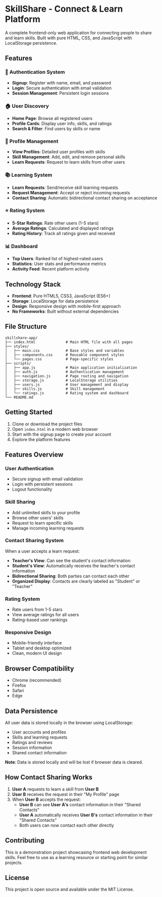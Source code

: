# SkillShare - Connect & Learn Platform

A complete frontend-only web application for connecting people to share and learn skills. Built with pure HTML, CSS, and JavaScript with LocalStorage persistence.

## Features

### 🔐 Authentication System
- **Signup**: Register with name, email, and password
- **Login**: Secure authentication with email validation
- **Session Management**: Persistent login sessions

### 🏠 User Discovery
- **Home Page**: Browse all registered users
- **Profile Cards**: Display user info, skills, and ratings
- **Search & Filter**: Find users by skills or name

### 👤 Profile Management
- **View Profiles**: Detailed user profiles with skills
- **Skill Management**: Add, edit, and remove personal skills
- **Learn Requests**: Request to learn skills from other users

### 📚 Learning System
- **Learn Requests**: Send/receive skill learning requests
- **Request Management**: Accept or reject incoming requests
- **Contact Sharing**: Automatic bidirectional contact sharing on acceptance

### ⭐ Rating System
- **5-Star Ratings**: Rate other users (1-5 stars)
- **Average Ratings**: Calculated and displayed ratings
- **Rating History**: Track all ratings given and received

### 📊 Dashboard
- **Top Users**: Ranked list of highest-rated users
- **Statistics**: User stats and performance metrics
- **Activity Feed**: Recent platform activity

## Technology Stack

- **Frontend**: Pure HTML5, CSS3, JavaScript (ES6+)
- **Storage**: LocalStorage for data persistence
- **Design**: Responsive design with mobile-first approach
- **No Frameworks**: Built without external dependencies

## File Structure

```
skillshare-app/
├── index.html              # Main HTML file with all pages
├── styles/
│   ├── main.css            # Base styles and variables
│   ├── components.css      # Reusable component styles
│   └── pages.css           # Page-specific styles
├── scripts/
│   ├── app.js              # Main application initialization
│   ├── auth.js             # Authentication management
│   ├── navigation.js       # Page routing and navigation
│   ├── storage.js          # LocalStorage utilities
│   ├── users.js            # User management and display
│   ├── skills.js           # Skill management
│   └── ratings.js          # Rating system and dashboard
└── README.md
```

## Getting Started

1. Clone or download the project files
2. Open `index.html` in a modern web browser
3. Start with the signup page to create your account
4. Explore the platform features

## Features Overview

### User Authentication
- Secure signup with email validation
- Login with persistent sessions
- Logout functionality

### Skill Sharing
- Add unlimited skills to your profile
- Browse other users' skills
- Request to learn specific skills
- Manage incoming learning requests

### Contact Sharing System
When a user accepts a learn request:
- **Teacher's View**: Can see the student's contact information
- **Student's View**: Automatically receives the teacher's contact information
- **Bidirectional Sharing**: Both parties can contact each other
- **Organized Display**: Contacts are clearly labeled as "Student" or "Teacher"

### Rating System
- Rate users from 1-5 stars
- View average ratings for all users
- Rating-based user rankings

### Responsive Design
- Mobile-friendly interface
- Tablet and desktop optimized
- Clean, modern UI design

## Browser Compatibility

- Chrome (recommended)
- Firefox
- Safari
- Edge

## Data Persistence

All user data is stored locally in the browser using LocalStorage:
- User accounts and profiles
- Skills and learning requests
- Ratings and reviews
- Session information
- Shared contact information

**Note**: Data is stored locally and will be lost if browser data is cleared.

## How Contact Sharing Works

1. **User A** requests to learn a skill from **User B**
2. **User B** receives the request in their "My Profile" page
3. When **User B** accepts the request:
   - **User B** can see **User A's** contact information in their "Shared Contacts"
   - **User A** automatically receives **User B's** contact information in their "Shared Contacts"
   - Both users can now contact each other directly

## Contributing

This is a demonstration project showcasing frontend web development skills. Feel free to use as a learning resource or starting point for similar projects.

## License

This project is open source and available under the MIT License.